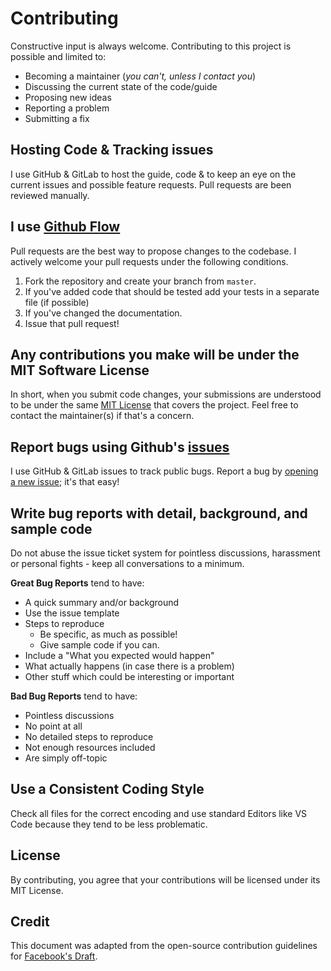 # Contributing
Constructive input is always welcome. Contributing to this project is possible and limited to:

- Becoming a maintainer (_you can't, unless I contact you_)
- Discussing the current state of the code/guide
- Proposing new ideas
- Reporting a problem
- Submitting a fix

## Hosting Code & Tracking issues
I use GitHub & GitLab to host the guide, code & to keep an eye on the current issues and possible feature requests. Pull requests are been reviewed manually.

## I use [Github Flow](https://guides.github.com/introduction/flow/index.html)
Pull requests are the best way to propose changes to the codebase. I actively welcome your pull requests under the following conditions.

1. Fork the repository and create your branch from `master`.
2. If you've added code that should be tested add your tests in a separate file (if possible)
3. If you've changed the documentation.
4. Issue that pull request!

## Any contributions you make will be under the MIT Software License
In short, when you submit code changes, your submissions are understood to be under the same [MIT License](http://choosealicense.com/licenses/mit/) that covers the project. Feel free to contact the maintainer(s) if that's a concern.

## Report bugs using Github's [issues](https://github.com/briandk/transcriptase-atom/issues)
I use GitHub & GitLab issues to track public bugs. Report a bug by [opening a new issue](); it's that easy!

## Write bug reports with detail, background, and sample code

Do not abuse the issue ticket system for pointless discussions, harassment or personal fights - keep all conversations to a minimum.

**Great Bug Reports** tend to have:

- A quick summary and/or background
- Use the issue template
- Steps to reproduce
  - Be specific, as much as possible!
  - Give sample code if you can.
- Include a "What you expected would happen"
- What actually happens (in case there is a problem)
- Other stuff which could be interesting or important


**Bad Bug Reports** tend to have:

- Pointless discussions
- No point at all
- No detailed steps to reproduce
- Not enough resources included
- Are simply off-topic


## Use a Consistent Coding Style

Check all files for the correct encoding and use standard Editors like VS Code because they tend to be less problematic.


## License
By contributing, you agree that your contributions will be licensed under its MIT License.


## Credit

This document was adapted from the open-source contribution guidelines for [Facebook's Draft](https://github.com/facebook/draft-js/blob/a9316a723f9e918afde44dea68b5f9f39b7d9b00/CONTRIBUTING.md).
